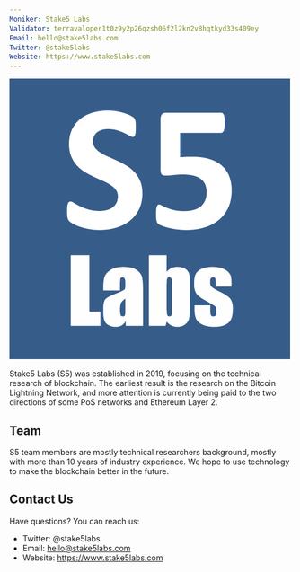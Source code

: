 ```yaml
---
Moniker: Stake5 Labs
Validator: terravaloper1t0z9y2p26qzsh06f2l2kn2v8hqtkyd33s409ey
Email: hello@stake5labs.com
Twitter: @stake5labs
Website: https://www.stake5labs.com
---
```


![stake5labs](./stake5labs.png)

Stake5 Labs (S5) was established in 2019, focusing on the technical research of blockchain. The earliest result is the research on the Bitcoin Lightning Network, and more attention is currently being paid to the two directions of some PoS networks and Ethereum Layer 2.



## Team
S5 team members are mostly technical researchers background, mostly with more than 10 years of industry experience. We hope to use technology to make the blockchain better in the future.

## Contact Us

Have questions? You can reach us:


- Twitter: @stake5labs
- Email: hello@stake5labs.com
- Website: https://www.stake5labs.com
